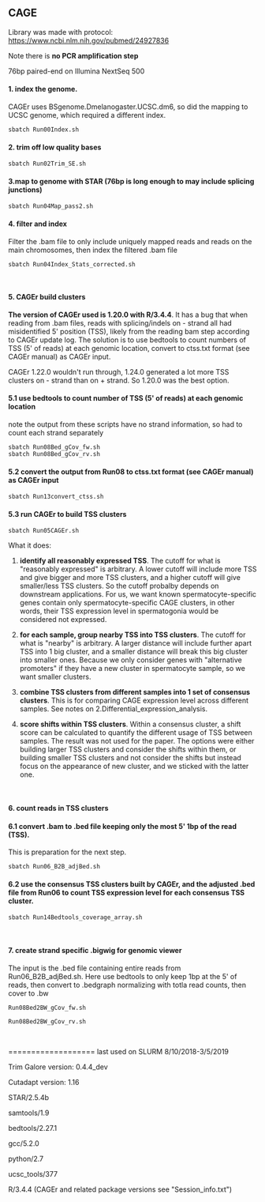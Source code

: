 ## CAGE

Library was made with protocol: https://www.ncbi.nlm.nih.gov/pubmed/24927836

Note there is **no PCR amplification step**

76bp paired-end on Illumina NextSeq 500


#### 1. index the genome. 
CAGEr uses BSgenome.Dmelanogaster.UCSC.dm6, so did the mapping to UCSC genome, which required a different index. 

`sbatch Run00Index.sh`

#### 2. trim off low quality bases
`sbatch Run02Trim_SE.sh`

#### 3.map to genome with STAR (76bp is long enough to may include splicing junctions)
`sbatch Run04Map_pass2.sh`


#### 4. filter and index
Filter the .bam file to only include uniquely mapped reads and reads on the main chromosomes, then index the filtered .bam file

`sbatch Run04Index_Stats_corrected.sh`

<br>

#### 5. CAGEr build clusters 
**The version of CAGEr used is 1.20.0 with R/3.4.4**. It has a bug that when reading from .bam files, reads with splicing/indels on - strand all had misidentified 5' position (TSS), likely from the reading bam step according to CAGEr update log. The solution is to use bedtools to count numbers of TSS (5' of reads) at each genomic location, convert to ctss.txt format (see CAGEr manual) as CAGEr input.

CAGEr 1.22.0 wouldn't run through, 1.24.0 generated a lot more TSS clusters on - strand than on + strand. So 1.20.0 was the best option.

#### 5.1 use bedtools to count number of TSS (5' of reads) at each genomic location
note the output from these scripts have no strand information, so had to count each strand separately
```{bash}
sbatch Run08Bed_gCov_fw.sh
sbatch Run08Bed_gCov_rv.sh
```

#### 5.2 convert the output from Run08 to ctss.txt format (see CAGEr manual) as CAGEr input
`sbatch Run13convert_ctss.sh`

#### 5.3 run CAGEr to build TSS clusters
`sbatch Run05CAGEr.sh`

What it does:
  
  1) **identify all reasonably expressed TSS**. The cutoff for what is "reasonably expressed" is arbitrary. A lower cutoff will include more TSS and give bigger and more TSS clusters, and a higher cutoff will give smaller/less TSS clusters. So the cutoff probalby depends on downstream applications. For us, we want known spermatocyte-specific genes contain only spermatocyte-specific CAGE clusters, in other words, their TSS expression level in spermatogonia would be considered not expressed. 

  2) **for each sample, group nearby TSS into TSS clusters**. The cutoff for what is "nearby" is arbitrary. A larger distance will include further apart TSS into 1 big cluster, and a smaller distance will break this big cluster into smaller ones. Because we only consider genes with "alternative promoters" if they have a new cluster in spermatocyte sample, so we want smaller clusters. 

  3) **combine TSS clusters from different samples into 1 set of consensus clusters**. This is for comparing CAGE expression level across different samples. See notes on 2.Differential_expression_analysis.

  4) **score shifts within TSS clusters**. Within a consensus cluster, a shift score can be calculated to quantify the different usage of TSS between samples. The result was not used for the paper. The options were either building larger TSS clusters and consider the shifts within them, or building smaller TSS clusters and not consider the shifts but instead focus on the appearance of new cluster, and we sticked with the latter one.


<br>

#### 6. count reads in TSS clusters
#### 6.1 convert .bam to .bed file keeping only the most 5' 1bp of the read (TSS). 
This is preparation for the next step.

`sbatch Run06_B2B_adjBed.sh`

#### 6.2 use the consensus TSS clusters built by CAGEr, and the adjusted .bed file from Run06 to count TSS expression level for each consensus TSS cluster.
`sbatch Run14Bedtools_coverage_array.sh`

<br>

#### 7. create strand specific .bigwig for genomic viewer
The input is the .bed file containing entire reads from Run06_B2B_adjBed.sh. Here use bedtools to only keep 1bp at the 5' of reads, then convert to .bedgraph normalizing with totla read counts, then cover to .bw

`Run08Bed2BW_gCov_fw.sh`

`Run08Bed2BW_gCov_rv.sh`

<br>

===================
last used on SLURM 8/10/2018-3/5/2019

Trim Galore version: 0.4.4_dev

Cutadapt version: 1.16

STAR/2.5.4b

samtools/1.9

bedtools/2.27.1

gcc/5.2.0

python/2.7

ucsc_tools/377

R/3.4.4 (CAGEr and related package versions see "Session_info.txt")

